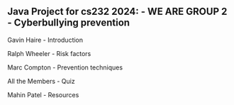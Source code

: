 <h2>Java Project for cs232 2024: - WE ARE GROUP 2 - Cyberbullying prevention</h2>

Gavin Haire - Introduction

Ralph Wheeler - Risk factors

Marc Compton - Prevention techniques

All the Members - Quiz

Mahin Patel - Resources
